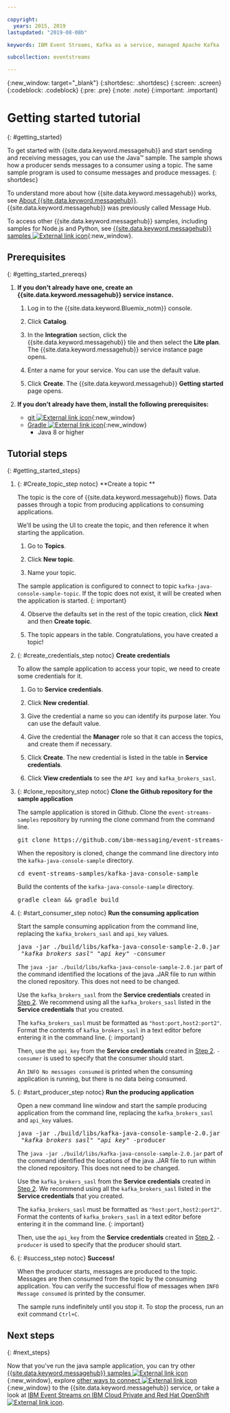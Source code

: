 ```yaml
---

copyright:
  years: 2015, 2019
lastupdated: "2019-08-08b"

keywords: IBM Event Streams, Kafka as a service, managed Apache Kafka

subcollection: eventstreams

---
```


{:new_window: target="_blank"}
{:shortdesc: .shortdesc}
{:screen: .screen}
{:codeblock: .codeblock}
{:pre: .pre}
{:note: .note}
{:important: .important}

# Getting started tutorial
{: #getting_started}

To get started with {{site.data.keyword.messagehub}}
and start sending and receiving messages, you can use the Java™ sample. The sample shows how a producer sends
messages to a consumer using a topic. The same sample program is used to consume messages and
produce messages.
{: shortdesc}

To understand more about how {{site.data.keyword.messagehub}} works, see [About {{site.data.keyword.messagehub}}](/docs/services/EventStreams?topic=eventstreams-about). {{site.data.keyword.messagehub}} was previously called Message Hub.

To access other {{site.data.keyword.messagehub}} samples, including samples for Node.js and Python, see [{{site.data.keyword.messagehub}} samples ![External link icon](../../icons/launch-glyph.svg "External link icon")](https://github.com/ibm-messaging/event-streams-samples){:new_window}.

<!-- 11/01/18 - Karen - removing diagram as requested by James
![Java sample overview diagram](getting_started_sample.gif "Overview diagram of Java sample showing the flow of messages.")
-->
<!-- 08/08/2019 - Chloe - Re-structuring to get UI components of the flow introduced earlier in the flow. Also moving pre-requsisites to a potentially collapsible section. -->

## Prerequisites
{: #getting_started_prereqs}

1. **If you don't already have one, create an {{site.data.keyword.messagehub}} service instance.**

    1. Log in to the {{site.data.keyword.Bluemix_notm}} console.
  
    2. Click **Catalog**.
  
    3. In the **Integration** section, click the {{site.data.keyword.messagehub}} tile and then select the **Lite plan**. The {{site.data.keyword.messagehub}} service instance page opens.
  
    4. Enter a name for your service. You can use the default value.
  
    5. Click **Create**. The {{site.data.keyword.messagehub}} **Getting started** page opens. 
2. **If you don't already have them, install the following prerequisites:**
	
	* [git ![External link icon](../../icons/launch-glyph.svg "External link icon")](https://git-scm.com/){:new_window}
	* [Gradle ![External link icon](../../icons/launch-glyph.svg "External link icon")](https://gradle.org/){:new_window}
        * Java 8 or higher

## Tutorial steps
{: #getting_started_steps}

1. {: #Create_topic_step notoc} **Create a topic **

   The topic is the core of {{site.data.keyword.messagehub}} flows. Data passes through a topic from producing applications to consuming applications. 

   We'll be using the UI to create the topic, and then reference it when starting the application.

      1. Go to **Topics**.
  
      2. Click **New topic**.
  
      3. Name your topic.
  
     The sample application is configured to connect to topic `kafka-java-console-sample-topic`. If the topic does not exist, it will be created when the application is started. 
     {: important}

     4. Observe the defaults set in the rest of the topic creation, click **Next** and then **Create topic**.
  
     5. The topic appears in the table. Congratulations, you have created a topic!
  
2. {: #create_credentials_step notoc} **Create credentials**

    To allow the sample application to access your topic, we need to create some credentials for it. 

     1. Go to **Service credentials**.
  
     2. Click **New credential**.
  
     3. Give the credential a name so you can identify its purpose later. You can use the default value.
  
     4. Give the credential the **Manager** role so that it can access the topics, and create them if necessary. 
  
     5. Click **Create**. The new credential is listed in the table in **Service credentials**.
  
     6. Click **View credentials** to see the `API key` and `kafka_brokers_sasl`.
3.  {: #clone_repository_step notoc} **Clone the Github repository for the sample application**

    The sample application is stored in Github. Clone the `event-streams-samples` repository by running the clone command from the command line. 

    <pre class="pre">
    git clone https://github.com/ibm-messaging/event-streams-samples.git
    </pre>

    When the repository is cloned, change the command line directory into the `kafka-java-console-sample` directory.

    <pre class="pre">
    cd event-streams-samples/kafka-java-console-sample
    </pre>

    Build the contents of the `kafka-java-console-sample` directory.

    <pre class="pre">
    gradle clean && gradle build
    </pre>
4. {: #start_consumer_step notoc} **Run the consuming application**
   
   Start the sample consuming application from the command line, replacing the `kafka_brokers_sasl` and `api_key` values. 

    <pre class="pre">java -jar ./build/libs/kafka-java-console-sample-2.0.jar
	"<var class="keyword varname">kafka_brokers_sasl</var>" "<var class="keyword varname">api_key</var>" -consumer</pre>
  
   The `java -jar ./build/libs/kafka-java-console-sample-2.0.jar` part of the command identified the locations of the java .JAR file to run within the cloned repository. This does not need to be changed. 

   Use the `kafka_brokers_sasl` from the **Service credentials** created in [Step 2](/docs/services/EventStreams?topic=eventstreams-getting_started#create_credentials_step). We recommend using all the `kafka_brokers_sasl` listed in the **Service credentials** that you created.

   The `kafka_brokers_sasl` must be formatted as `"host:port,host2:port2"`. </br> Format the contents of `kafka_brokers_sasl` in a text editor before entering it in the command line.
   {: important}

   Then, use the `api_key` from the **Service credentials** created in [Step 2](/docs/services/EventStreams?topic=eventstreams-getting_started#create_credentials_step). `-consumer`  is used to specify that the consumer should start. 

   An `INFO No messages consumed` is printed when the consuming application is running, but there is no data being consumed. 

5. {: #start_producer_step notoc} **Run the producing application**

   Open a new command line window and start the sample producing application from the command line, replacing the `kafka_brokers_sasl` and `api_key` values. 

    <pre class="pre">java -jar ./build/libs/kafka-java-console-sample-2.0.jar
	"<var class="keyword varname">kafka_brokers_sasl</var>" "<var class="keyword varname">api_key</var>" -producer</pre>
  
   The `java -jar ./build/libs/kafka-java-console-sample-2.0.jar` part of the command identified the locations of the java .JAR file to run within the cloned repository. This does not need to be changed. 

   Use the `kafka_brokers_sasl` from the **Service credentials** created in [Step 2](/docs/services/EventStreams?topic=eventstreams-getting_started#create_credentials_step). We recommend using all the `kafka_brokers_sasl` listed in the **Service credentials** that you created.

   The `kafka_brokers_sasl` must be formatted as `"host:port,host2:port2"`. </br> Format the contents of `kafka_brokers_sasl` in a text editor before entering it in the command line.
   {: important}

   Then, use the `api_key` from the **Service credentials** created in [Step 2](/docs/services/EventStreams?topic=eventstreams-getting_started#create_credentials_step). `-producer` is used to specify that the producer should start. 

5. {: #success_step notoc} **Success!**

    When the producer starts, messages are produced to the topic. Messages are then consumed from the topic by the consuming application.
    You can verify the successful flow of messages when `INFO Message consumed` is printed by the consumer. 

    The sample runs indefinitely until you stop it. To stop the process, run an exit command `Ctrl+C`.

## Next steps
{: #next_steps}

Now that you've run the java sample application, you can try other [{{site.data.keyword.messagehub}} samples ![External link icon](../../icons/launch-glyph.svg "External link icon")](https://github.com/ibm-messaging/event-streams-samples){:new_window}, explore [other ways to connect ![External link icon](../../icons/launch-glyph.svg "External link icon")](/docs/services/EventStreams?topic=eventstreams-kafka_connect){:new_window} to the {{site.data.keyword.messagehub}} service, or take a look at [IBM Event Streams on IBM Cloud Private and Red Hat OpenShift![External link icon](../../icons/launch-glyph.svg "External link icon")](https://www.ibm.com/cloud/garage/dte/tutorial/ibm-event-streams-tutorial-part-1).
 
<!-- 07/06/18 - Karen: removing until a newer version available
To watch a video that walks
you through getting a Java sample to run against {{site.data.keyword.messagehub}}, see [{{site.data.keyword.messagehub}} - Getting started with IBM's Kafka in the cloud ![External link icon](../../icons/launch-glyph.svg "External link icon")](https://www.youtube.com/watch?v=tt-bLtFzC_4){:new_window}.
-->





